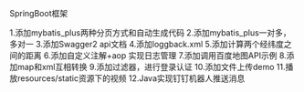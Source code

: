 SpringBoot框架

 1.添加mybatis_plus两种分页方式和自动生成代码
 2.添加mybatis_plus一对多，多对一
 3.添加Swagger2 api文档
 4.添加loggback.xml
 5.添加计算两个经纬度之间的距离
 6.添加自定义注解+aop 实现日志管理
 7.添加调用百度地图API示例
 8.添加map和xml互相转换
 9.添加过滤器，进行登录认证
 10.添加文件上传demo
 11.播放resources/static资源下的视频
 12.Java实现钉钉机器人推送消息